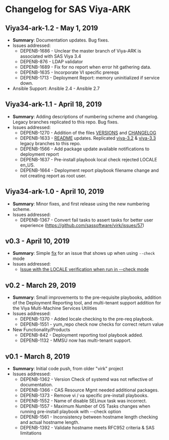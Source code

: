 # Changelog for SAS Viya-ARK

<!-- LATEST RELEASE START -->
## Viya34-ark-1.2 - May 1, 2019

- **Summary**: 
    Documentation updates.  Bug fixes.
- Issues addressed: 
    - DEPENB-1686 - Unclear the master branch of Viya-ARK is associated with SAS Viya 3.4
    - DEPENB-876 - LDAP validator
    - DEPENB-1689 - Fix for no report when error hit gathering data.
    - DEPENB-1635 - Incorporate VI specific prereqs
    - DEPENB-1713 - Deployment Report: memory uninitialized if service down.
- Ansible Support: Ansible 2.4 - Ansible 2.7

<!-- LATEST RELEASE END -->

## Viya34-ark-1.1 - April 18, 2019

- **Summary**: 
    Adding descriptions of numbering scheme and changelog.  Legacy branches replicated to this repo.  Bug fixes.
- Issues addressed: 
    - DEPENB-1270 - Addition of the files [VERSIONS](VERSIONS.md) and [CHANGELOG](CHANGELOG.md)
    - DEPENB-1633 - [README](README.md) updates.  Replicated [viya-3.2](../../viya-3.2) & [viya-3.3](../../viya-3.3) legacy branches to this repo.
    - DEPENB-1566 - Add package update available notifications to deployment report
    - DEPENB-1637 - Pre-install playbook local check rejected LOCALE en_US.
    - DEPENB-1664 - Deployment report playbook filename change and not creating report as root user.

## Viya34-ark-1.0 - April 10, 2019

- **Summary**: 
    Minor fixes, and first release using the new numbering scheme. 
- Issues addressed: 
    - DEPENB-1367 - Convert fail tasks to assert tasks for better user experience (https://github.com/sassoftware/virk/issues/57)

## v0.3 - April 10, 2019

- **Summary**:
    Simple [fix](https://github.com/sassoftware/viya-ark/commit/c44bcf824aa3307fbc20594bda76739adb46b622) for an issue that shows up when using `--check` mode
- Issues addressed: 
    - [Issue with the LOCALE verification when run in --check mode](https://github.com/sassoftware/viya-ark/issues/2)

## v0.2 - March 29, 2019

- **Summary**:
    Small improvements to the pre-requisite playbooks, addition of the Deployment Reporting tool, and multi-tenant support addition for the Viya Multi-Machine Services Utilities  
- Issues addressed:
    - DEPENB-1370 - Added locale checking to the pre-req playbook.
    - DEPENB-1551 - yum_repo check now checks for correct return value
- New Functionality/Products
    - DEPENB-842 - Deployment reporting tool playbook added.
    - DEPENB-1132 - MMSU now has multi-tenant support.

## v0.1 - March 8, 2019

- **Summary**:
    Initial code push, from older "virk" project 
- Issues addressed:
    - DEPENB-1362 - Version Check of systemd was not reflective of documentation.
    - DEPENB-1366 - CAS Resource Mgmt needed additional packages.
    - DEPENB-1373 - Remove vi / va specific pre-install playbooks.
    - DEPENB-1552 - Name of disable SELinux task was incorrect.
    - DEPENB-1557 - Maximum Number of OS Tasks changes when running pre-install playbook with --check option
    - DEPENB-1561 - Inconsistency between hostname length checking and actual hostname length.
    - DEPENB-1392 - Validate hostname meets RFC952 criteria & SAS limitations
